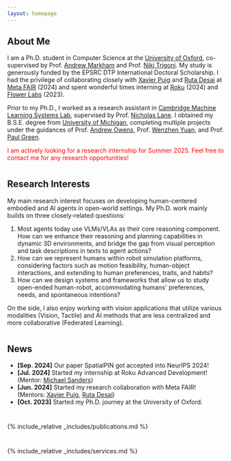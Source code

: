 ```yaml
---
layout: homepage
---
```


## About Me

I am a Ph.D. student in Computer Science at the [University of Oxford](https://www.ox.ac.uk), co-supervised by Prof. [Andrew Markham](https://www.cs.ox.ac.uk/people/andrew.markham/) and Prof. [Niki Trigoni](https://en.wikipedia.org/wiki/Niki_Trigoni). My study is generously funded by the EPSRC DTP International Doctoral Scholarship. I had the privilege of collaborating closely with [Xavier Puig](https://www.xavierpuigf.com/) and [Ruta Desai](https://rutadesai.github.io/) at [Meta FAIR](https://ai.meta.com/research/#fundamental-and-applied) (2024) and spent wonderful times interning at [Roku](https://www.roku.com/en-gb/) (2024) and [Flower Labs](https://flower.ai/) (2023).
<!-- I am a Ph.D. student in Computer Science at the [University of Oxford](https://www.ox.ac.uk), co-supervised by Prof. [Andrew Markham](https://www.cs.ox.ac.uk/people/andrew.markham/) and Prof. [Niki Trigoni](https://en.wikipedia.org/wiki/Niki_Trigoni). My study is generously funded by the EPSRC DTP International Doctoral Scholarship. I had the privilege of collaborating closely with [Xavier Puig](https://www.xavierpuigf.com/) and [Ruta Desai](https://rutadesai.github.io/) at [Meta FAIR](https://ai.meta.com/research/#fundamental-and-applied) (2024) and spent wonderful times interning at [Flower Labs](https://flower.ai/) (2023). -->

Prior to my Ph.D., I worked as a research assistant in [Cambridge Machine Learning Systems Lab](https://mlsys.cst.cam.ac.uk/), supervised by Prof. [Nicholas Lane](https://niclane.org/). I obtained my B.S.E. degree from [University of Michigan](https://umich.edu/), completing multiple projects under the guidances of Prof. [Andrew Owens](https://andrewowens.com/), Prof. [Wenzhen Yuan](https://siebelschool.illinois.edu/about/people/all-faculty/yuanwz), and Prof. [Paul Green](https://www.umtri.umich.edu/people/green-paul-a/).

<p style="color:red;">I am actively looking for a research internship for Summer 2025. Feel free to contact me for any research opportunities!</p>


<p style="margin-top: 40px;"></p>

## Research Interests

My main research interest focuses on developing human-centered embodied and AI agents in open-world settings. My Ph.D. work mainly builds on three closely-related questions:
<!-- So far, my Ph.D. work falls in the intersection of 3D Understanding, Robot Learning, and Computer Vision. -->

1. Most agents today use VLMs/VLAs as their core reasoning component. How can we enhance their reasoning and planning capabilities in dynamic 3D environments, and bridge the gap from visual perception and task descriptions in texts to agent actions?
2. How can we represent humans within robot simulation platforms, considering factors such as motion feasibility, human-object interactions, and extending to human preferences, traits, and habits?
3. How can we design systems and frameworks that allow us to study open-ended human-robot, accommodating humans' preferences, needs, and spontaneous intentions?

On the side, I also enjoy working with vision applications that utilize various modalities (Vision, Tactile) and AI methods that are less centralized and more collaborative (Federated Learning).


<p style="margin-top: 40px;"></p>

## News
<!-- - **[Feb. 2024]** Our paper Continuous 3D Words got accepted into CVPR 2024! Check out our work [here](http://ttchengab.github.io/continuous_3d_words/)!
- **[Sep. 2023]** Our paper on Multi-Body SE(3) Equivariance is accepted to NeurIPS 2023!
- **[Aug. 2023]** Three papers are accepted to IEEE Transactions on Intelligent Transportation Systems, WACV 2024, and BMVC 2024.
- **[Jul. 2023]** Our paper 3DMiner got accepted into ICCV 2023!
- **[May. 2023]** Started my second internship at Adobe Research! (Mentors: [Matheus Gadelha](http://mgadelha.me), [Thibault Groueix](https://imagine.enpc.fr/~groueixt/), [Matthew Fisher](https://techmatt.github.io), and [Radomir Mech](https://research.adobe.com/person/radomir-mech/))
- **[Dec. 2022]** Defended my [Transfer of Status](https://www.ox.ac.uk/students/academic/guidance/graduate/research/status/DPhil) viva (Examiners: [Prof. Yarin Gal](https://www.cs.ox.ac.uk/people/yarin.gal/website/), [Prof. Ronald Clark](https://www.ron-clark.com)). -->
- **[Sep. 2024]** Our paper SpatialPIN got accepted into NeurIPS 2024!
- **[Jul. 2024]** Started my internship at Roku Advanced Development! (Mentor: [Michael Sanders](http://linkedin.com/in/michael-sanders-8b52b1164))
- **[Jun. 2024]** Started my research collaboration with Meta FAIR! (Mentors: [Xavier Puig](https://www.xavierpuigf.com/), [Ruta Desai](https://rutadesai.github.io/))
- **[Oct. 2023]** Started my Ph.D. journey at the University of Oxford.


<p style="margin-top: 40px;"></p>
{% include_relative _includes/publications.md %}


<p style="margin-top: 40px;"></p>
{% include_relative _includes/services.md %}
